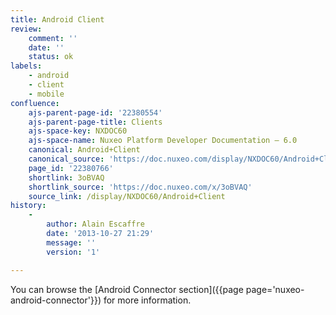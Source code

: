```yaml
---
title: Android Client
review:
    comment: ''
    date: ''
    status: ok
labels:
    - android
    - client
    - mobile
confluence:
    ajs-parent-page-id: '22380554'
    ajs-parent-page-title: Clients
    ajs-space-key: NXDOC60
    ajs-space-name: Nuxeo Platform Developer Documentation — 6.0
    canonical: Android+Client
    canonical_source: 'https://doc.nuxeo.com/display/NXDOC60/Android+Client'
    page_id: '22380766'
    shortlink: 3oBVAQ
    shortlink_source: 'https://doc.nuxeo.com/x/3oBVAQ'
    source_link: /display/NXDOC60/Android+Client
history:
    - 
        author: Alain Escaffre
        date: '2013-10-27 21:29'
        message: ''
        version: '1'

---
```

You can browse the [Android Connector section]({{page page='nuxeo-android-connector'}}) for more information.